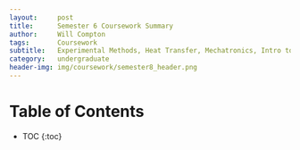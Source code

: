 ```yaml
---
layout:     post
title:      Semester 6 Coursework Summary
author:     Will Compton
tags: 		Coursework
subtitle:  	Experimental Methods, Heat Transfer, Mechatronics, Intro to AI, Machine Learning
category:   undergraduate
header-img: img/coursework/semester8_header.png
---
```

<!-- Start Writing Below in Markdown -->

# Table of Contents

* TOC
{:toc}
